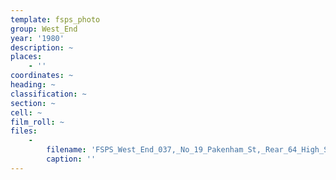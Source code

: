 ```yaml
---
template: fsps_photo
group: West_End
year: '1980'
description: ~
places:
    - ''
coordinates: ~
heading: ~
classification: ~
section: ~
cell: ~
film_roll: ~
files:
    -
        filename: 'FSPS_West_End_037,_No_19_Pakenham_St,_Rear_64_High_St,_WE-2,_1980.png'
        caption: ''
---
```

